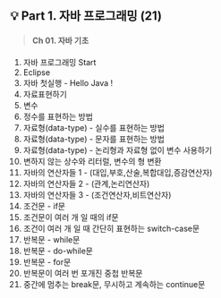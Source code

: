 ## 💡 Part 1. 자바 프로그래밍 (21)

>#### Ch 01. 자바 기초
1. 자바 프로그래밍 Start
2. Eclipse
3. 자바 첫실행 - Hello Java !
4. 자료표현하기
5. 변수
6. 정수를 표현하는 방법
7. 자료형(data-type) - 실수를 표현하는 방법
8. 자료형(data-type) - 문자를 표현하는 방법
9. 자료형(data-type) - 논리형과 자료형 없이 변수 사용하기
10. 변하지 않는 상수와 리터럴, 변수의 형 변환
11. 자바의 연산자들 1 - (대입,부호,산술,복합대입,증감연산자)
12. 자바의 연산자들 2 - (관계,논리연산자)
13. 자바의 연산자들 3 - (조건연산자,비트연산자)
14. 조건문 - if문
15. 조건문이 여러 개 일 때의 if문
16. 조건이 여러 개 일 때 간단히 표현하는 switch-case문
17. 반복문 - while문
18. 반복문 - do-while문
19. 반복문 - for문
20. 반복문이 여러 번 포개진 중첩 반복문
21. 중간에 멈추는 break문, 무시하고 계속하는 continue문
